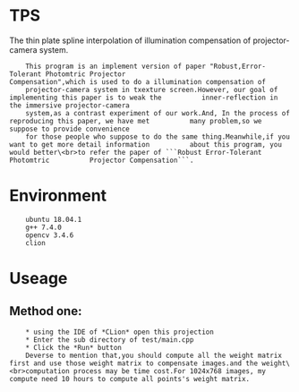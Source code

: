 # TPS
The thin plate spline interpolation of illumination compensation of projector-camera system.

		This program is an implement version of paper "Robust,Error-Tolerant Photomtric Projector                                       		Compensation",which is used to do a illumination compensation of
		projector-camera system in txexture screen.However, our goal of implementing this paper is to weak the 			inner-reflection in the immersive projector-camera
		system,as a contrast experiment of our work.And, In the process of reproducing this paper, we have met 			many problem,so we suppose to provide convenience 
		for those people who suppose to do the same thing.Meanwhile,if you want to get more detail information 			about this program, you would better\<br>to refer the paper of ```Robust Error-Tolerant Photomtric 			Projector Compensation```.

# Environment
		ubuntu 18.04.1
		g++ 7.4.0
		opencv 3.4.6
		clion

# Useage
## Method one:
		* using the IDE of *CLion* open this projection
		* Enter the sub directory of test/main.cpp
		* Click the *Run* button
		Deverse to mention that,you should compute all the weight matrix first and use those weight matrix to compensate images.and the weight\<br>computation process may be time cost.For 1024x768 images, my compute need 10 hours to compute all points's weight matrix.
